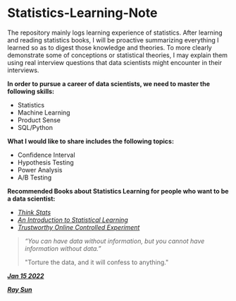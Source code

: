 # Statistics-Learning-Note

The repository mainly logs learning experience of statistics. After learning and reading statistics books, I will be proactive summarizing everything I learned so as to digest those knowledge and theories. To more clearly demonstrate some of conceptions or statistical theories, I may explain them using real interview questions that data scientists might encounter in their interviews. 



**In order to pursue a career of data scientists, we need to master the following skills:**

- Statistics
- Machine Learning
- Product Sense
- SQL/Python



**What I would like to share includes the following topics:**

- Confidence Interval
- Hypothesis Testing
- Power Analysis
- A/B Testing



**Recommended Books about Statistics Learning for people who want to be a data scientist:**

- [*Think Stats*](https://github.com/rayhezack/books/blob/main/thinkstats2.pdf)
- [*An Introduction to Statistical Learning*](https://github.com/rayhezack/books/blob/main/Book%201%20An%20Introduction%20to%20Statistical%20Learning.pdf)
- [*Trustworthy Online Controlled Experiment*](https://github.com/rayhezack/books/blob/main/Trustworthy%20Online%20Controlled%20Experiments%20by%20Ron%20Kohavi%20Diane%20Tang%20Ya%20Xu%20(z-lib.org).mobi.pdf)



>  *“You can have data without information, but you cannot have information without data.”* 
>
> "Torture the data, and it will confess to anything."





***<u>Jan 15 2022</u>***

***<u>Ray Sun</u>***

